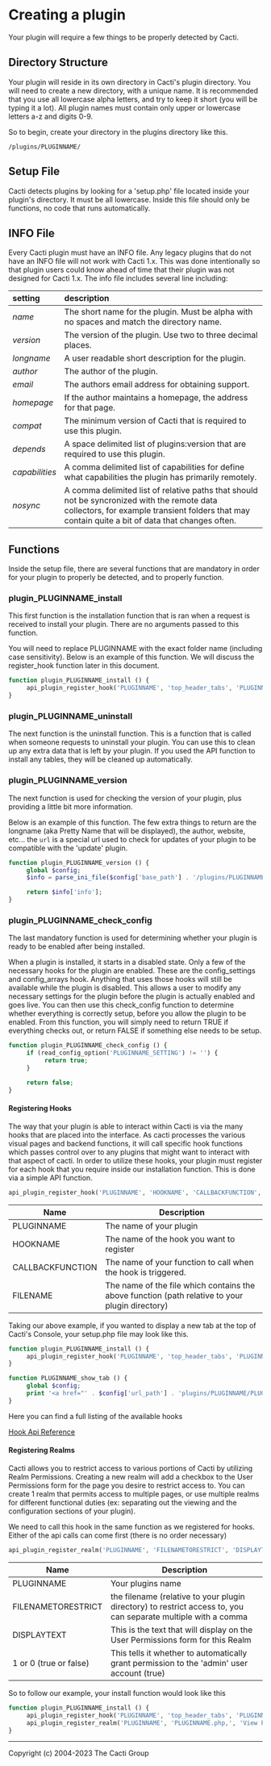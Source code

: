 # Creating a plugin

Your plugin will require a few things to be properly detected by Cacti.

## Directory Structure

Your plugin will reside in its own directory in Cacti's plugin directory.  You
will need to create a new directory, with a unique name.  It is recommended that
you use all lowercase alpha letters, and try to keep it short (you will be
typing it a lot). All plugin names must contain only upper or lowercase letters
a-z and digits 0-9.

So to begin, create your directory in the plugins directory like this.

```console
/plugins/PLUGINNAME/
```

## Setup File

Cacti detects plugins by looking for a 'setup.php' file located inside your
plugin's directory.  It must be all lowercase.  Inside this file should only be
functions, no code that runs automatically.

## INFO File

Every Cacti plugin must have an INFO file.  Any legacy plugins that do not have
an INFO file will not work with Cacti 1.x.  This was done intentionally so that
plugin users could know ahead of time that their plugin was not designed for
Cacti 1.x.  The info file includes several line including:

setting | description
:--- | :---
*name* | The short name for the plugin.  Must be alpha with no spaces and match  the directory name.
*version* | The version of the plugin.  Use two to three decimal places.
*longname* | A user readable short description for the plugin.
*author* | The author of the plugin.
*email* | The authors email address for obtaining support.
*homepage* | If the author maintains a homepage, the address for that page.
*compat* | The minimum version of Cacti that is required to use this plugin.
*depends* | A space delimited list of plugins:version that are required to use this plugin.
*capabilities* | A comma delimited list of capabilities for define what capabilities the plugin has primarily remotely.
*nosync* | A comma delimited list of relative paths that should not be syncronized with the remote data collectors, for example transient folders that may contain quite a bit of data that changes often.

## Functions

Inside the setup file, there are several functions that are mandatory in order
for your plugin to properly be detected, and to properly function.

### plugin_PLUGINNAME_install

This first function is the installation function that is ran when a request is
received to install your plugin.  There are no arguments passed to this
function.

You will need to replace PLUGINNAME with the exact folder name (including case
sensitivity).  Below is an example of this function.  We will discuss the
register_hook function later in this document.

```php
function plugin_PLUGINNAME_install () {
     api_plugin_register_hook('PLUGINNAME', 'top_header_tabs', 'PLUGINNAME_show_tab', 'setup.php');
}
```

### plugin_PLUGINNAME_uninstall

The next function is the uninstall function.  This is a function that is called
when someone requests to uninstall your plugin.  You can use this to clean up
any extra data that is left by your plugin.  If you used the API function to
install any tables, they will be cleaned up automatically.

### plugin_PLUGINNAME_version

The next function is used for checking the version of your plugin, plus
providing a little bit more information.

Below is an example of this function.  The few extra things to return are the
longname (aka Pretty Name that will be displayed), the author, website, etc...
the `url` is a special url used to check for updates of your plugin to be
compatible with the 'update' plugin.

```php
function plugin_PLUGINNAME_version () {
     global $config;
     $info = parse_ini_file($config['base_path'] . '/plugins/PLUGINNAME/INFO', true);

     return $info['info'];
}
```

### plugin_PLUGINNAME_check_config

The last mandatory function is used for determining whether your plugin is
ready to be enabled after being installed.

When a plugin is installed, it starts in a disabled state.  Only a few of the
necessary hooks for the plugin are enabled.  These are the config_settings and
config_arrays hook.  Anything that uses those hooks will still be available
while the plugin is disabled.  This allows a user to modify any necessary
settings for the plugin before the plugin is actually enabled and goes live.
You can then use this check_config function to determine whether everything is
correctly setup, before you allow the plugin to be enabled.  From this
function, you will simply need to return TRUE if everything checks out, or
return FALSE if something else needs to be setup.

```php
function plugin_PLUGINNAME_check_config () {
     if (read_config_option('PLUGINNAME_SETTING') != '') {
          return true;
     }

     return false;
}
```

#### Registering Hooks

The way that your plugin is able to interact within Cacti is via the many hooks
that are placed into the interface.  As cacti processes the various visual
pages and backend functions, it will call specific hook functions which passes
control over to any plugins that might want to interact with that aspect of
cacti.  In order to utilize these hooks, your plugin must register for each
hook that you require inside our installation function.  This is done via a
simple API function.

```php
api_plugin_register_hook('PLUGINNAME', 'HOOKNAME', 'CALLBACKFUNCTION', 'FILENAME');
```

Name | Description
--- | ---
PLUGINNAME | The name of your plugin
HOOKNAME | The name of the hook you want to register
CALLBACKFUNCTION | The name of your function to call when the hook is triggered.
FILENAME | The name of the file which contains the above function (path relative to your plugin directory)

Taking our above example, if you wanted to display a new tab at the top of
Cacti's Console, your setup.php file may look like this.

```php
function plugin_PLUGINNAME_install () {
     api_plugin_register_hook('PLUGINNAME', 'top_header_tabs', 'PLUGINNAME_show_tab', 'setup.php');
}

function PLUGINNAME_show_tab () {
     global $config;
     print '<a href="' . $config['url_path'] . 'plugins/PLUGINNAME/PLUGINNAME.php"><img src="' . $config['url_path'] . 'plugins/PLUGINNAME/images/tab.gif" align="absmiddle" border="0"></a>';
}
```

Here you can find a full listing of the available hooks

[Hook Api Reference](Plugin-Hook-API-Ref.md)

#### Registering Realms

Cacti allows you to restrict access to various portions of Cacti by utilizing
Realm Permissions.  Creating a new realm will add a checkbox to the User
Permissions form for the page you desire to restrict access to.  You can create
1 realm that permits access to multiple pages, or use multiple realms for
different functional duties (ex: separating out the viewing and the
configuration sections of your plugin).

We need to call this hook in the same function as we registered for hooks.
Either of the api calls can come first (there is no order necessary)

```php
api_plugin_register_realm('PLUGINNAME', 'FILENAMETORESTRICT', 'DISPLAYTEXT', 1);
```

Name | Description
--- | ---
PLUGINNAME | Your plugins name
FILENAMETORESTRICT | the filename (relative to your plugin directory) to restrict access to, you can separate multiple with a comma
DISPLAYTEXT | This is the text that will display on the User Permissions form for this Realm
1 or 0 (true or false) | This tells it whether to automatically grant permission to the 'admin' user account (true)

So to follow our example, your install function would look like this

```php
function plugin_PLUGINNAME_install () {
     api_plugin_register_hook('PLUGINNAME', 'top_header_tabs', 'PLUGINNAME_show_tab', 'setup.php');
     api_plugin_register_realm('PLUGINNAME', 'PLUGINNAME.php,', 'View PLUGINNAME', 1);
}
```

---
Copyright (c) 2004-2023 The Cacti Group
